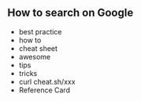 
## How to search on Google
- best practice 
- how to
- cheat sheet
- awesome
- tips
- tricks
- curl cheat.sh/xxx
- Reference Card
